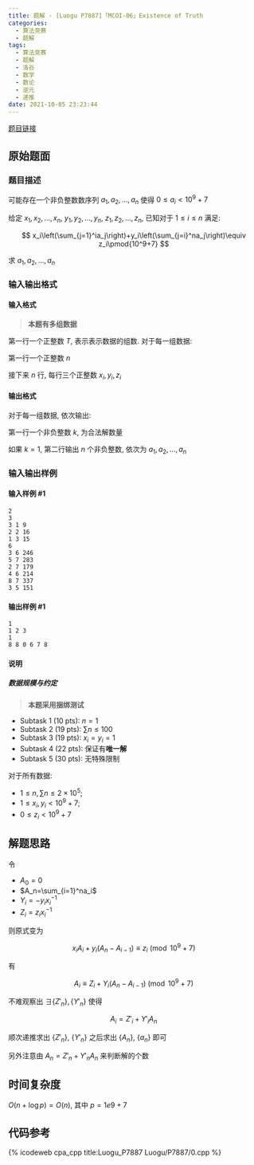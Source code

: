 ```yaml
---
title: 题解 - [Luogu P7887]「MCOI-06」Existence of Truth
categories:
  - 算法竞赛
  - 题解
tags:
  - 算法竞赛
  - 题解
  - 洛谷
  - 数学
  - 数论
  - 逆元
  - 递推
date: 2021-10-05 23:23:44
---
```


[题目链接](https://www.luogu.com.cn/problem/P7887)

<!-- more -->

## 原始题面

### 题目描述

可能存在一个非负整数数序列 $a_1,a_2,\dots,a_n$ 使得 $0\le a_i<10^9+7$

给定 $x_1,x_2,\dots,x_n$, $y_1,y_2,\dots,y_n$, $z_1,z_2,\dots,z_n$, 已知对于 $1\le i\le n$ 满足:

$$
x_i\left(\sum_{j=1}^ia_j\right)+y_i\left(\sum_{j=i}^na_j\right)\equiv z_i\pmod{10^9+7}
$$

求 $a_1,a_2,\dots,a_n$

### 输入输出格式

#### 输入格式

> **本题有多组数据**

第一行一个正整数 $T$, 表示表示数据的组数. 对于每一组数据:

第一行一个正整数 $n$

接下来 $n$ 行, 每行三个正整数 $x_i,y_i,z_i$

#### 输出格式

对于每一组数据, 依次输出:

第一行一个非负整数 $k$, 为合法解数量

如果 $k=1$, 第二行输出 $n$ 个非负整数, 依次为 $a_1,a_2,\dots,a_n$

### 输入输出样例

#### 输入样例 #1

```input1
2
3
3 1 9
2 2 16
1 3 15
6
3 6 246
5 7 283
2 7 179
4 6 214
8 7 337
3 5 151
```

#### 输出样例 #1

```output1
1
1 2 3
1
8 8 0 6 7 8
```

#### 说明

##### 数据规模与约定

> **本题采用捆绑测试**

- Subtask 1 (10 pts): $n=1$
- Subtask 2 (19 pts): $\sum n\le100$
- Subtask 3 (19 pts): $x_i=y_i=1$
- Subtask 4 (22 pts): 保证有**唯一解**
- Subtask 5 (30 pts): 无特殊限制

对于所有数据:

- $1\le n,\sum n\le 2\times10^5$;
- $1\le x_i,y_i<10^9+7$;
- $0\le z_i<10^9+7$

## 解题思路

令

- $A_0=0$
- $A_n=\sum_{i=1}^na_i$
- $Y_i=-y_ix_i^{-1}$
- $Z_i=z_ix_i^{-1}$

则原式变为

$$
x_iA_i+y_i(A_n-A_{i-1})\equiv z_i\pmod{10^9+7}
$$

有

$$
A_i\equiv Z_i+Y_i(A_n-A_{i-1})\pmod{10^9+7}
$$

不难观察出 $\exists \{Z'_n\},\{Y'_n\}$ 使得

$$
A_i=Z'_i+Y'_iA_n
$$

顺次递推求出 $\{Z'_n\}$, $\{Y'_n\}$ 之后求出 $\{A_n\}$, $\{a_n\}$ 即可

另外注意由 $A_n=Z'_n+Y'_nA_n$ 来判断解的个数

## 时间复杂度

$O(n+\log p)=O(n)$, 其中 $p=1e9+7$

## 代码参考

{% icodeweb cpa_cpp title:Luogu_P7887 Luogu/P7887/0.cpp %}
